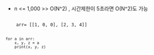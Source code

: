 * n <= 1,000  >>  O(N^2) , 시간제한이 5초라면 O(N^2)도 가능


<code>
    arr= [[1, 0, 0], [2, 3, 4]]

    for a in arr:
        x, y, z = a
        print(x, y, z)
    
</code>
